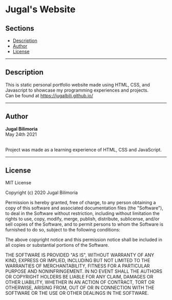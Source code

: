 # Jugal's Website

## Sections

- [Description](#description)
- [Author](#author)
- [License](#license)

---

## Description

This is static personal portfolio website made using HTML, CSS, and Javascript to showcase my programming experiences and projects.
<br>
Can be found at https://jugalbili.github.io/

---

## Author

**Jugal Bilimoria**
<br />May 24th 2021

<br />Project was made as a learning experience of HTML, CSS and JavaScript.

---

## License

MIT License

Copyright (c) 2020 Jugal Bilimoria

Permission is hereby granted, free of charge, to any person obtaining a copy
of this software and associated documentation files (the "Software"), to deal
in the Software without restriction, including without limitation the rights
to use, copy, modify, merge, publish, distribute, sublicense, and/or sell
copies of the Software, and to permit persons to whom the Software is
furnished to do so, subject to the following conditions:

The above copyright notice and this permission notice shall be included in all
copies or substantial portions of the Software.

THE SOFTWARE IS PROVIDED "AS IS", WITHOUT WARRANTY OF ANY KIND, EXPRESS OR
IMPLIED, INCLUDING BUT NOT LIMITED TO THE WARRANTIES OF MERCHANTABILITY,
FITNESS FOR A PARTICULAR PURPOSE AND NONINFRINGEMENT. IN NO EVENT SHALL THE
AUTHORS OR COPYRIGHT HOLDERS BE LIABLE FOR ANY CLAIM, DAMAGES OR OTHER
LIABILITY, WHETHER IN AN ACTION OF CONTRACT, TORT OR OTHERWISE, ARISING FROM,
OUT OF OR IN CONNECTION WITH THE SOFTWARE OR THE USE OR OTHER DEALINGS IN THE
SOFTWARE.
